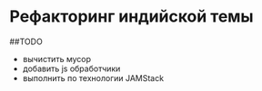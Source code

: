 # Рефакторинг индийской темы

##TODO
- вычистить мусор
- добавить js обработчики
- выполнить по технологии JAMStack